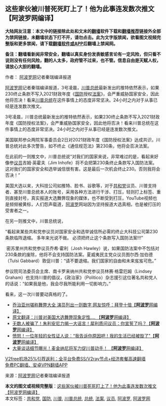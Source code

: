  <h2>这些家伙被川普死死盯上了！他为此事连发数次推文 【阿波罗网编译】</h2> <p class="notice"><b>大陆网友注意：本文中的链接除此处和文末的<a href="https://github.com/bannedbook/fanqiang" >翻墙</a>软件下载和<a href="https://github.com/killgcd/justmysocks/blob/master/README.md">翻墙推荐</a>链接外全部为禁网链接，未翻墙状态下打不开，请勿点击。此为文字版禁闻，欲看图文视频完整版和更多禁闻，请下载<a href="https://github.com/bannedbook/fanqiang">翻墙软件或APP</a>后翻墙上禁闻网。</p><p>备注：翻墙看新闻非常安全，翻墙以真实身份发表敏感言论有一定风险，但只看不说则没有任何风险，翻的人太多，政府管不过来，也不管。信息自由是天赋人权，请放心大胆的翻墙。</b></p>  <div class="entry"> <p>作者： <span class='wp_keywordlink_affiliate'><a href="https://www.aboluowang.com/" title="阿波罗网" target="_blank">阿波罗网</a></span>记者秦瑞编译报道</p> <p id="summary"><a href="https://www.bannedbook.org/bnews/tag/%e9%98%bf%e6%b3%a2%e7%bd%97%e7%bd%91/" class="st_tag internal_tag" rel="tag" title="标签 阿波罗网 下的日志">阿波罗网</a>记者秦瑞编译报道，3号凌晨，<a href="https://www.bannedbook.org/bnews/tag/%e5%b7%9d%e6%99%ae/" class="st_tag internal_tag" rel="tag" title="标签 川普 下的日志">川普</a><a href="https://www.bannedbook.org/bnews/tag/%e6%80%bb%e7%bb%9f/" class="st_tag internal_tag" rel="tag" title="标签 总统 下的日志">总统</a>最新发出的推特依然表示，如果230终止条款不写入2021财政年度《<a href="https://www.bannedbook.org/bnews/tag/%E5%9B%BD%E9%98%B2/" class="st_tag internal_tag" rel="tag" title="标签 国防 下的日志">国防</a>授权<a href="https://www.bannedbook.org/bnews/tag/%E6%B3%95%E6%A1%88/" class="st_tag internal_tag" rel="tag" title="标签 法案 下的日志">法案</a>》，会严重威胁国家安全，因此他将否决！看来<a href="https://www.bannedbook.org/bnews/tag/%E5%B7%9D%E6%99%AE%E6%80%BB%E7%BB%9F/" class="st_tag internal_tag" rel="tag" title="标签 川普总统 下的日志">川普总统</a>在这件事情上的态度非常坚决。24小时之内对于从事已经是连发数次推文。</p> <p>3号凌晨，川普总统最新发出的推特依然表示，如果230终止条款不写入2021财政年度《国防授权法案》，会严重威胁国家安全，因此他将否决！看来川普总统在这件事情上的态度非常坚决。24小时之内对于从事已经是连发数次推文。</p> <p></p>  <p _msthash="1153984" _msttexthash="1815491756">美国联邦参众两院军事委员会2日对2021财政年度《国防授权法案》达成共识，川普总统对此多次警告，如不终止《通信规范法》第230条，他将会否决法案。</p> <p _msthash="1153984" _msttexthash="1815491756">在此前的一则推文中，川普总统说“对我们的国家来说，非常难过的是，看起来好像参<a href="https://www.bannedbook.org/bnews/tag/%e8%ae%ae%e5%91%98/" class="st_tag internal_tag" rel="tag" title="标签 议员 下的日志">议员</a>吉姆·英霍夫（Jim Inhofe）将不会把第230条终止条款写入国防法案。这对我们的国家安全和选举诚信很有害。这是最后一次机会终止230。否则我将会否决！”</p> <p _msthash="1155181" _msttexthash="1150393894"></p> <p _msthash="1155181" _msttexthash="1150393894">美国大选以来，大科技公司如推特、脸书、谷歌等，对于<a href="https://www.bannedbook.org/bnews/tag/%e5%85%b1%e5%92%8c%e5%85%9a/" class="st_tag internal_tag" rel="tag" title="标签 共和党 下的日志">共和党</a>议员、川普支持者、甚至川普总统本人的账号，采用各种方法进行干涉、打压，轻则打上标签、重则直接封号，真实报道大选舞弊现象的媒体，也不断受到打压，YouTube视频也是频频被黄标，人们怨声载道，<a href="https://www.bannedbook.org/bnews/tag/%E9%98%BF%E6%B3%A2%E7%BD%97/" class="st_tag internal_tag" rel="tag" title="标签 阿波罗 下的日志">阿波罗</a>网站因为坚持报道大选真相，也是被打压的受害者之一。</p>  <p _msthash="1155181" _msttexthash="1150393894">在另一则推文中，川普总统说，</p> <p>“看起来某些共和党参议员对国家安全和选举诚信所必需的终止大科技公司第230条款临阵退缩。 多年来光说不做。 必须把终止这个条款写入国防法案!!!”</p> <p _msthash="1155181" _msttexthash="1150393894">&nbsp;密苏里州共和党参议员乔希‧霍利（Josh Hawley）说，如果国防法案中不包括对230条款的废除，他将不会支持国防法案。夏威夷民主党众议员图尔西‧加伯德（Tulsi Gabbard）敦促川普：“请不要退缩。我们国家的自由和未来岌岌可危。”</p> <p>参议院司法委员会主席、南卡罗来纳州共和党参议员林赛‧格雷厄姆（Lindsey Graham）也支持川普的倡议，《政治家》（Politico）杂志援引这位著名共和党人的话说：“如果我是他，我会尽我所能利用一切影响力。”</p>  <p>看来，这一次川普要动真格的了。</p> <ul class='op-related-articles' title='相关阅读'> <li><a href='https://www.bannedbook.org/bnews/topimagenews/20201204/1441990.html' target='_blank'>乔治亚州堪称舞弊大全 演员列出一则数字 网友惊呼：拜登十倍【<b>阿波罗</b>网编译】</a></li> <li><a href='https://www.bannedbook.org/bnews/cnnews/20201204/1441984.html' target='_blank'>原文翻译：川普对美国大选舞弊现象定性…. 【<b>阿波罗</b>网编译】</a></li> <li><a href='https://www.bannedbook.org/bnews/cnnews/20201204/1441906.html' target='_blank'>无数人被骗了！朱利安尼力揭一大谣言！犀利质问议员：你宣誓了吗？【<b>阿波罗</b>网编译】</a></li> <li><a href='https://www.bannedbook.org/bnews/cnnews/20201204/1441857.html' target='_blank'>愤怒！一位年轻的女性证人说：“我告诉你原因吧！我的生活已经被毁了"【<b>阿波罗</b>网编译】</a></li> <li><a href='https://www.bannedbook.org/bnews/cnnews/20201203/1441439.html' target='_blank'>大量谈话细节曝光！麦金纳尼将军力促川普动手！ 【<b>阿波罗</b>网编译】</a></li> </ul> <p class="texttj"> <a href="https://github.com/bannedbook/fanqiang/wiki/V2ray%E6%9C%BA%E5%9C%BA" target="_blank">V2free机场25%引荐返利：全平台免费SS/V2ray节点+经济套餐高速翻墙</a><br/> <a href="https://github.com/bannedbook/fanqiang/wiki/%E7%A6%81%E9%97%BB%E7%BD%91%E5%AE%89%E5%8D%93%E7%BF%BB%E5%A2%99%E6%96%B0%E9%97%BBAPP" target="_blank">免费PC翻墙、安卓VPN翻墙APP</a></p><p> 来源：<a href="https://www.aboluowang.com/2020/1204/1530432.html" target="_blank">阿波罗网</a>记者秦瑞编译报道 </p><a name='sharetosocial'></a>       <div><b>本文的图文或视频完整版</b>：<a href='https://www.bannedbook.org/bnews/topimagenews/20201204/1442014.html'>这些家伙被川普死死盯上了！他为此事连发数次推文 【阿波罗网编译】</a></div>  </div><!--END ENTRY--> <div class="postfooter"> <div>本文标签：<a href="https://www.bannedbook.org/bnews/tag/%e5%85%b1%e5%92%8c%e5%85%9a/" rel="tag">共和党</a>, <a href="https://www.bannedbook.org/bnews/tag/%E5%9B%BD%E9%98%B2/" rel="tag">国防</a>, <a href="https://www.bannedbook.org/bnews/tag/%e5%b7%9d%e6%99%ae/" rel="tag">川普</a>, <a href="https://www.bannedbook.org/bnews/tag/%E5%B7%9D%E6%99%AE%E6%80%BB%E7%BB%9F/" rel="tag">川普总统</a>, <a href="https://www.bannedbook.org/bnews/tag/%e6%80%bb%e7%bb%9f/" rel="tag">总统</a>, <a href="https://www.bannedbook.org/bnews/tag/%E6%B3%95%E6%A1%88/" rel="tag">法案</a>, <a href="https://www.bannedbook.org/bnews/tag/%e8%ae%ae%e5%91%98/" rel="tag">议员</a>, <a href="https://www.bannedbook.org/bnews/tag/%E9%98%BF%E6%B3%A2%E7%BD%97/" rel="tag">阿波罗</a>, <a href="https://www.bannedbook.org/bnews/tag/%e9%98%bf%e6%b3%a2%e7%bd%97%e7%bd%91/" rel="tag">阿波罗网</a></div>  </div><!--END POSTFOOTER--> 